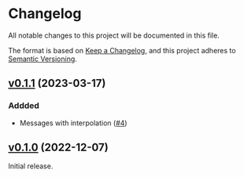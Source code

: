 # Changelog

All notable changes to this project will be documented in this file.

The format is based on [Keep a Changelog](https://keepachangelog.com/en/1.0.0/),
and this project adheres to [Semantic Versioning](https://semver.org/spec/v2.0.0.html).

## [v0.1.1](https://github.com/livebook-dev/kino_slack/tree/v0.1.1) (2023-03-17)

### Addded

* Messages with interpolation ([#4](https://github.com/livebook-dev/kino_slack/pull/4))

## [v0.1.0](https://github.com/livebook-dev/kino_slack/tree/v0.1.0) (2022-12-07)

Initial release.
